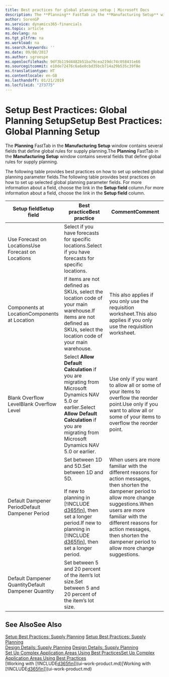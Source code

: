 ```yaml
---
title: Best practices for global planning setup | Microsoft Docs
description: The **Planning** FastTab in the **Manufacturing Setup** window contains several fields that define global rules for supply planning.
author: SorenGP
ms.service: dynamics365-financials
ms.topic: article
ms.devlang: na
ms.tgt_pltfrm: na
ms.workload: na
ms.search.keywords: ''
ms.date: 09/08/2017
ms.author: sgroespe
ms.openlocfilehash: 9df3b119d4482b51ba79cea219dc74c058431e66
ms.sourcegitcommit: e10de72476c6a6e0cbd35bcb714a29b535c39f0e
ms.translationtype: HT
ms.contentlocale: en-GB
ms.lasthandoff: 01/21/2019
ms.locfileid: "273775"
---
```

# <a name="setup-best-practices-global-planning-setup"></a><span data-ttu-id="95cfe-103">Setup Best Practices: Global Planning Setup</span><span class="sxs-lookup"><span data-stu-id="95cfe-103">Setup Best Practices: Global Planning Setup</span></span>
<span data-ttu-id="95cfe-104">The **Planning** FastTab in the **Manufacturing Setup** window contains several fields that define global rules for supply planning.</span><span class="sxs-lookup"><span data-stu-id="95cfe-104">The **Planning** FastTab in the **Manufacturing Setup** window contains several fields that define global rules for supply planning.</span></span>  

 <span data-ttu-id="95cfe-105">The following table provides best practices on how to set up selected global planning parameter fields.</span><span class="sxs-lookup"><span data-stu-id="95cfe-105">The following table provides best practices on how to set up selected global planning parameter fields.</span></span> <span data-ttu-id="95cfe-106">For more information about a field, choose the link in the **Setup field** column.</span><span class="sxs-lookup"><span data-stu-id="95cfe-106">For more information about a field, choose the link in the **Setup field** column.</span></span>  


|        <span data-ttu-id="95cfe-107">Setup field</span><span class="sxs-lookup"><span data-stu-id="95cfe-107">Setup field</span></span>        |                                                          <span data-ttu-id="95cfe-108">Best practice</span><span class="sxs-lookup"><span data-stu-id="95cfe-108">Best practice</span></span>                                                           |                                                                     <span data-ttu-id="95cfe-109">Comment</span><span class="sxs-lookup"><span data-stu-id="95cfe-109">Comment</span></span>                                                                     |
|---------------------------|----------------------------------------------------------------------------------------------------------------------------------|-------------------------------------------------------------------------------------------------------------------------------------------------|
| <span data-ttu-id="95cfe-110">Use Forecast on Locations</span><span class="sxs-lookup"><span data-stu-id="95cfe-110">Use Forecast on Locations</span></span> |                                       <span data-ttu-id="95cfe-111">Select if you have forecasts for specific locations.</span><span class="sxs-lookup"><span data-stu-id="95cfe-111">Select if you have forecasts for specific locations.</span></span>                                       |                                                                                                                                                 |
|  <span data-ttu-id="95cfe-112">Components at Location</span><span class="sxs-lookup"><span data-stu-id="95cfe-112">Components at Location</span></span>   |                        <span data-ttu-id="95cfe-113">If items are not defined as SKUs, select the location code of your main warehouse.</span><span class="sxs-lookup"><span data-stu-id="95cfe-113">If items are not defined as SKUs, select the location code of your main warehouse.</span></span>                        |                                          <span data-ttu-id="95cfe-114">This also applies if you only use the requisition worksheet.</span><span class="sxs-lookup"><span data-stu-id="95cfe-114">This also applies if you only use the requisition worksheet.</span></span>                                           |
|   <span data-ttu-id="95cfe-115">Blank Overflow Level</span><span class="sxs-lookup"><span data-stu-id="95cfe-115">Blank Overflow Level</span></span>    |              <span data-ttu-id="95cfe-116">Select **Allow Default Calculation** if you are migrating from Microsoft Dynamics NAV 5.0 or earlier.</span><span class="sxs-lookup"><span data-stu-id="95cfe-116">Select **Allow Default Calculation** if you are migrating from Microsoft Dynamics NAV 5.0 or earlier.</span></span>               |                             <span data-ttu-id="95cfe-117">Use only if you want to allow all or some of your items to overflow the reorder point.</span><span class="sxs-lookup"><span data-stu-id="95cfe-117">Use only if you want to allow all or some of your items to overflow the reorder point.</span></span>                              |
|  <span data-ttu-id="95cfe-118">Default Dampener Period</span><span class="sxs-lookup"><span data-stu-id="95cfe-118">Default Dampener Period</span></span>  | <span data-ttu-id="95cfe-119">Set between 1D and 5D.</span><span class="sxs-lookup"><span data-stu-id="95cfe-119">Set between 1D and 5D.</span></span><br /><br /> <span data-ttu-id="95cfe-120">If new to planning in [!INCLUDE [d365fin](includes/d365fin_md.md)], then set a longer period.</span><span class="sxs-lookup"><span data-stu-id="95cfe-120">If new to planning in [!INCLUDE [d365fin](includes/d365fin_md.md)], then set a longer period.</span></span> | <span data-ttu-id="95cfe-121">When users are more familiar with the different reasons for action messages, then shorten the dampener period to allow more change suggestions.</span><span class="sxs-lookup"><span data-stu-id="95cfe-121">When users are more familiar with the different reasons for action messages, then shorten the dampener period to allow more change suggestions.</span></span> |
| <span data-ttu-id="95cfe-122">Default Dampener Quantity</span><span class="sxs-lookup"><span data-stu-id="95cfe-122">Default Dampener Quantity</span></span> |                                       <span data-ttu-id="95cfe-123">Set between 5 and 20 percent of the item’s lot size.</span><span class="sxs-lookup"><span data-stu-id="95cfe-123">Set between 5 and 20 percent of the item’s lot size.</span></span>                                       |                                                                                                                                                 |

## <a name="see-also"></a><span data-ttu-id="95cfe-124">See Also</span><span class="sxs-lookup"><span data-stu-id="95cfe-124">See Also</span></span>  
 <span data-ttu-id="95cfe-125">[Setup Best Practices: Supply Planning](setup-best-practices-supply-planning.md) </span><span class="sxs-lookup"><span data-stu-id="95cfe-125">[Setup Best Practices: Supply Planning](setup-best-practices-supply-planning.md) </span></span>  
 <span data-ttu-id="95cfe-126">[Design Details: Supply Planning](design-details-supply-planning.md) </span><span class="sxs-lookup"><span data-stu-id="95cfe-126">[Design Details: Supply Planning](design-details-supply-planning.md) </span></span>  
 [<span data-ttu-id="95cfe-127">Set Up Complex Application Areas Using Best Practices</span><span class="sxs-lookup"><span data-stu-id="95cfe-127">Set Up Complex Application Areas Using Best Practices</span></span>](set-up-complex-application-areas-using-best-practices.md)  
 <span data-ttu-id="95cfe-128">[Working with [!INCLUDE[d365fin](includes/d365fin_md.md)]](ui-work-product.md)</span><span class="sxs-lookup"><span data-stu-id="95cfe-128">[Working with [!INCLUDE[d365fin](includes/d365fin_md.md)]](ui-work-product.md)</span></span>
